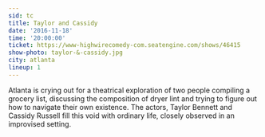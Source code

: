```yaml
---
sid: tc
title: Taylor and Cassidy
date: '2016-11-18'
time: '20:00:00'
ticket: https://www-highwirecomedy-com.seatengine.com/shows/46415
show-photo: taylor-&-cassidy.jpg
city: atlanta
lineup: 1
---
```

Atlanta is crying out for a theatrical exploration of two people compiling a grocery list, discussing the composition of dryer lint and trying to figure out how to navigate their own existence. The actors, Taylor Bennett and Cassidy Russell fill this void with ordinary life, closely observed in an improvised setting.
